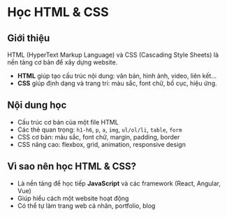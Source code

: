 # Học HTML & CSS

## Giới thiệu
HTML (HyperText Markup Language) và CSS (Cascading Style Sheets) là nền tảng cơ bản để xây dựng website.  
- **HTML** giúp tạo cấu trúc nội dung: văn bản, hình ảnh, video, liên kết...  
- **CSS** giúp định dạng và trang trí: màu sắc, font chữ, bố cục, hiệu ứng.  

## Nội dung học
- Cấu trúc cơ bản của một file HTML
- Các thẻ quan trọng: `h1-h6`, `p`, `a`, `img`, `ul/ol/li`, `table`, `form`
- CSS cơ bản: màu sắc, font chữ, margin, padding, border
- CSS nâng cao: flexbox, grid, animation, responsive design

## Vì sao nên học HTML & CSS?
- Là nền tảng để học tiếp **JavaScript** và các framework (React, Angular, Vue)  
- Giúp hiểu cách một website hoạt động  
- Có thể tự làm trang web cá nhân, portfolio, blog